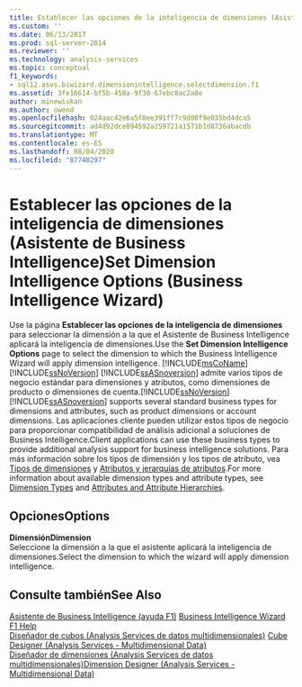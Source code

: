 ```yaml
---
title: Establecer las opciones de la inteligencia de dimensiones (Asistente de Business Intelligence) | Microsoft Docs
ms.custom: ''
ms.date: 06/13/2017
ms.prod: sql-server-2014
ms.reviewer: ''
ms.technology: analysis-services
ms.topic: conceptual
f1_keywords:
- sql12.asvs.biwizard.dimensionintelligence.selectdimension.f1
ms.assetid: 3fe16614-bf5b-458a-9f30-67ebc8ac2a8e
author: minewiskan
ms.author: owend
ms.openlocfilehash: 024aac42e6a5f0ee391ff7c9d00f9e035bd4dca5
ms.sourcegitcommit: ad4d92dce894592a259721a1571b1d8736abacdb
ms.translationtype: MT
ms.contentlocale: es-ES
ms.lasthandoff: 08/04/2020
ms.locfileid: "87748297"
---
```

# <a name="set-dimension-intelligence-options-business-intelligence-wizard"></a><span data-ttu-id="4cd56-102">Establecer las opciones de la inteligencia de dimensiones (Asistente de Business Intelligence)</span><span class="sxs-lookup"><span data-stu-id="4cd56-102">Set Dimension Intelligence Options (Business Intelligence Wizard)</span></span>
  <span data-ttu-id="4cd56-103">Use la página **Establecer las opciones de la inteligencia de dimensiones** para seleccionar la dimensión a la que el Asistente de Business Intelligence aplicará la inteligencia de dimensiones.</span><span class="sxs-lookup"><span data-stu-id="4cd56-103">Use the **Set Dimension Intelligence Options** page to select the dimension to which the Business Intelligence Wizard will apply dimension intelligence.</span></span> [!INCLUDE[msCoName](../includes/msconame-md.md)]<span data-ttu-id="4cd56-104">[!INCLUDE[ssNoVersion](../includes/ssnoversion-md.md)] [!INCLUDE[ssASnoversion](../includes/ssasnoversion-md.md)] admite varios tipos de negocio estándar para dimensiones y atributos, como dimensiones de producto o dimensiones de cuenta.</span><span class="sxs-lookup"><span data-stu-id="4cd56-104">[!INCLUDE[ssNoVersion](../includes/ssnoversion-md.md)] [!INCLUDE[ssASnoversion](../includes/ssasnoversion-md.md)] supports several standard business types for dimensions and attributes, such as product dimensions or account dimensions.</span></span> <span data-ttu-id="4cd56-105">Las aplicaciones cliente pueden utilizar estos tipos de negocio para proporcionar compatibilidad de análisis adicional a soluciones de Business Intelligence.</span><span class="sxs-lookup"><span data-stu-id="4cd56-105">Client applications can use these business types to provide additional analysis support for business intelligence solutions.</span></span> <span data-ttu-id="4cd56-106">Para más información sobre los tipos de dimensión y los tipos de atributo, vea [Tipos de dimensiones](multidimensional-models-olap-logical-dimension-objects/database-dimension-properties-types.md) y [Atributos y jerarquías de atributos](multidimensional-models-olap-logical-dimension-objects/attributes-and-attribute-hierarchies.md).</span><span class="sxs-lookup"><span data-stu-id="4cd56-106">For more information about available dimension types and attribute types, see [Dimension Types](multidimensional-models-olap-logical-dimension-objects/database-dimension-properties-types.md) and [Attributes and Attribute Hierarchies](multidimensional-models-olap-logical-dimension-objects/attributes-and-attribute-hierarchies.md).</span></span>  
  
## <a name="options"></a><span data-ttu-id="4cd56-107">Opciones</span><span class="sxs-lookup"><span data-stu-id="4cd56-107">Options</span></span>  
 <span data-ttu-id="4cd56-108">**Dimensión**</span><span class="sxs-lookup"><span data-stu-id="4cd56-108">**Dimension**</span></span>  
 <span data-ttu-id="4cd56-109">Seleccione la dimensión a la que el asistente aplicará la inteligencia de dimensiones.</span><span class="sxs-lookup"><span data-stu-id="4cd56-109">Select the dimension to which the wizard will apply dimension intelligence.</span></span>  
  
## <a name="see-also"></a><span data-ttu-id="4cd56-110">Consulte también</span><span class="sxs-lookup"><span data-stu-id="4cd56-110">See Also</span></span>  
 <span data-ttu-id="4cd56-111">[Asistente de Business Intelligence (ayuda F1)](business-intelligence-wizard-f1-help.md) </span><span class="sxs-lookup"><span data-stu-id="4cd56-111">[Business Intelligence Wizard F1 Help](business-intelligence-wizard-f1-help.md) </span></span>  
 <span data-ttu-id="4cd56-112">[Diseñador de cubos &#40;Analysis Services de datos multidimensionales&#41;](cube-designer-analysis-services-multidimensional-data.md) </span><span class="sxs-lookup"><span data-stu-id="4cd56-112">[Cube Designer &#40;Analysis Services - Multidimensional Data&#41;](cube-designer-analysis-services-multidimensional-data.md) </span></span>  
 [<span data-ttu-id="4cd56-113">Diseñador de dimensiones &#40;Analysis Services de datos multidimensionales&#41;</span><span class="sxs-lookup"><span data-stu-id="4cd56-113">Dimension Designer &#40;Analysis Services - Multidimensional Data&#41;</span></span>](dimension-designer-analysis-services-multidimensional-data.md)  
  
  
